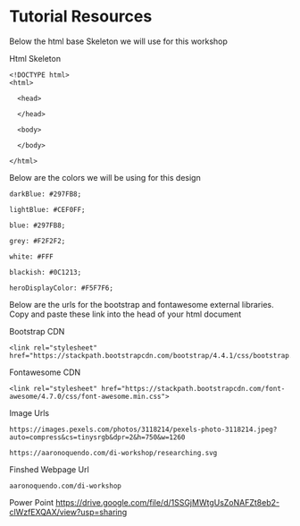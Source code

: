 # Tutorial Resources

Below the html base Skeleton we will use for this workshop

Html Skeleton

    <!DOCTYPE html>
    <html>

      <head>

      </head>

      <body>

      </body>

    </html>

Below are the colors we will be using for this design

    darkBlue: #297FB8;

    lightBlue: #CEF0FF;

    blue: #297FB8;

    grey: #F2F2F2;

    white: #FFF

    blackish: #0C1213;
    
    heroDisplayColor: #F5F7F6;

Below are the urls for the bootstrap and fontawesome external libraries. 
Copy and paste these link into the head of your html document

Bootstrap CDN

    <link rel="stylesheet" href="https://stackpath.bootstrapcdn.com/bootstrap/4.4.1/css/bootstrap.min.css">

Fontawesome CDN
    
    <link rel="stylesheet" href="https://stackpath.bootstrapcdn.com/font-awesome/4.7.0/css/font-awesome.min.css">


Image Urls

    https://images.pexels.com/photos/3118214/pexels-photo-3118214.jpeg?auto=compress&cs=tinysrgb&dpr=2&h=750&w=1260

    https://aaronoquendo.com/di-workshop/researching.svg


Finshed Webpage Url

    aaronoquendo.com/di-workshop
    
Power Point
    https://drive.google.com/file/d/1SSGjMWtgUsZoNAFZt8eb2-clWzfEXQAX/view?usp=sharing

